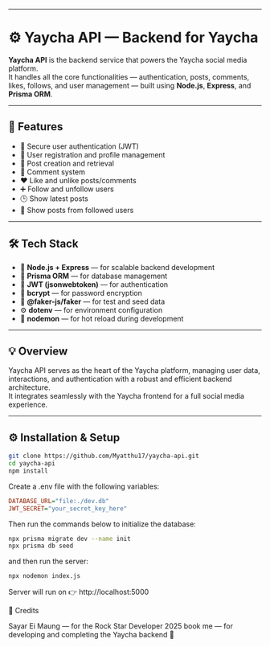 
---
# ⚙️ Yaycha API — Backend for Yaycha

**Yaycha API** is the backend service that powers the Yaycha social media platform.  
It handles all the core functionalities — authentication, posts, comments, likes, follows, and user management — built using **Node.js**, **Express**, and **Prisma ORM**.

---

## 🚀 Features

- 🔐 Secure user authentication (JWT)  
- 🧍 User registration and profile management  
- 📝 Post creation and retrieval  
- 💬 Comment system  
- ❤️ Like and unlike posts/comments  
- ➕ Follow and unfollow users  
- 🕒 Show latest posts  
- 👥 Show posts from followed users  

---

## 🛠️ Tech Stack

- 🚀 **Node.js + Express** — for scalable backend development  
- 🧱 **Prisma ORM** — for database management  
- 🔐 **JWT (jsonwebtoken)** — for authentication  
- 🧂 **bcrypt** — for password encryption  
- 🌱 **@faker-js/faker** — for test and seed data  
- ⚙️ **dotenv** — for environment configuration  
- 🔁 **nodemon** — for hot reload during development  

---

## 💡 Overview

Yaycha API serves as the heart of the Yaycha platform, managing user data, interactions, and authentication with a robust and efficient backend architecture.  
It integrates seamlessly with the Yaycha frontend for a full social media experience.

---

## ⚙️ Installation & Setup

```bash
git clone https://github.com/Myatthu17/yaycha-api.git
cd yaycha-api
npm install
```

Create a .env file with the following variables:

```ini
DATABASE_URL="file:./dev.db"
JWT_SECRET="your_secret_key_here"
```

Then run the commands below to initialize the database:
```bash
npx prisma migrate dev --name init
npx prisma db seed
```

and then run the server:
```bash
npx nodemon index.js
```
Server will run on 👉 http://localhost:5000

🙌 Credits

Sayar Ei Maung — for the Rock Star Developer 2025 book
me — for developing and completing the Yaycha backend 💪


